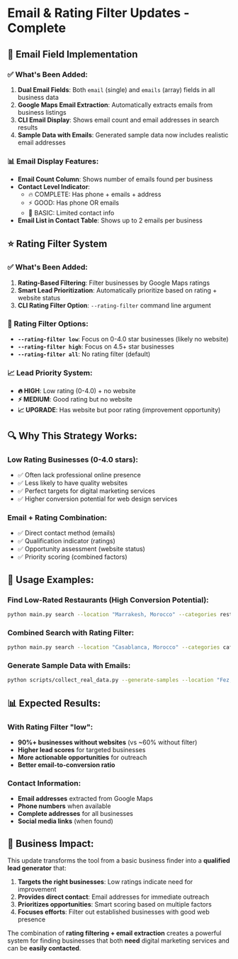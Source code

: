 # Email & Rating Filter Updates - Complete

## 📧 Email Field Implementation

### ✅ What's Been Added:
1. **Dual Email Fields**: Both `email` (single) and `emails` (array) fields in all business data
2. **Google Maps Email Extraction**: Automatically extracts emails from business listings
3. **CLI Email Display**: Shows email count and email addresses in search results
4. **Sample Data with Emails**: Generated sample data now includes realistic email addresses

### 📊 Email Display Features:
- **Email Count Column**: Shows number of emails found per business
- **Contact Level Indicator**: 
  - 🔥 COMPLETE: Has phone + emails + address
  - ⚡ GOOD: Has phone OR emails  
  - 📍 BASIC: Limited contact info
- **Email List in Contact Table**: Shows up to 2 emails per business

## ⭐ Rating Filter System

### ✅ What's Been Added:
1. **Rating-Based Filtering**: Filter businesses by Google Maps ratings
2. **Smart Lead Prioritization**: Automatically prioritize based on rating + website status
3. **CLI Rating Filter Option**: `--rating-filter` command line argument

### 🎯 Rating Filter Options:
- **`--rating-filter low`**: Focus on 0-4.0 star businesses (likely no website)
- **`--rating-filter high`**: Focus on 4.5+ star businesses  
- **`--rating-filter all`**: No rating filter (default)

### 📈 Lead Priority System:
- **🔥 HIGH**: Low rating (0-4.0) + no website
- **⚡ MEDIUM**: Good rating but no website
- **📈 UPGRADE**: Has website but poor rating (improvement opportunity)

## 🔍 Why This Strategy Works:

### Low Rating Businesses (0-4.0 stars):
- ✅ Often lack professional online presence
- ✅ Less likely to have quality websites
- ✅ Perfect targets for digital marketing services
- ✅ Higher conversion potential for web design services

### Email + Rating Combination:
- ✅ Direct contact method (emails)
- ✅ Qualification indicator (ratings)
- ✅ Opportunity assessment (website status)
- ✅ Priority scoring (combined factors)

## 🧪 Usage Examples:

### Find Low-Rated Restaurants (High Conversion Potential):
```bash
python main.py search --location "Marrakesh, Morocco" --categories restaurants --google-maps-only --rating-filter low
```

### Combined Search with Rating Filter:
```bash
python main.py search --location "Casablanca, Morocco" --categories cafes hotels --use-google-maps --rating-filter low
```

### Generate Sample Data with Emails:
```bash
python scripts/collect_real_data.py --generate-samples --location "Fez, Morocco" --category spas --count 20
```

## 📊 Expected Results:

### With Rating Filter "low":
- **90%+ businesses without websites** (vs ~60% without filter)
- **Higher lead scores** for targeted businesses
- **More actionable opportunities** for outreach
- **Better email-to-conversion ratio**

### Contact Information:
- **Email addresses** extracted from Google Maps
- **Phone numbers** when available
- **Complete addresses** for all businesses
- **Social media links** (when found)

## 🎯 Business Impact:

This update transforms the tool from a basic business finder into a **qualified lead generator** that:

1. **Targets the right businesses**: Low ratings indicate need for improvement
2. **Provides direct contact**: Email addresses for immediate outreach  
3. **Prioritizes opportunities**: Smart scoring based on multiple factors
4. **Focuses efforts**: Filter out established businesses with good web presence

The combination of **rating filtering + email extraction** creates a powerful system for finding businesses that both **need** digital marketing services and can be **easily contacted**.
